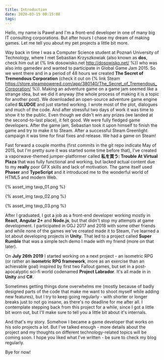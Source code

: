 ```yaml
---
title: Introduction
date: 2020-03-15 00:15:08
tags:
---
```


Hello, my name is Paweł and I'm a front-end developer in one of many big IT consulting corporations. But after hours I chase my dream of making games. Let me tell you about my pet projects a little bit more.

Way back in time I was a Computer Science student at Poznań University of Technology, where I met Sebastian Krzyszkowiak (also known as **dos**, check him out at {% link dosowisko.net http://dosowisko.net/ %}) who was also into gamedev and wanted to participate in Global Game Jam 2015. So we went there and in a period of 48 hours we created **The Secret of Tremendous Corporation** (check it out on {% link Steam https://store.steampowered.com/app/380140/The_Secret_of_Tremendous_Corporation/ %}). Making an adventure game on a game jam seemed like a strange idea, but we did it anyway (the whole process of making it is a topic for another post). We downloaded an open-source adventure game engine called **SLUDGE** and just started working. I wrote most of the plot, dialogues and much of the code. And after stressful two days of work it was time to show it to the public. Even though we didn't win any prizes (we landed at the second-to-last place), it felt good. We were fully fledged game developers. After the game jam, Sebastian took it upon himself to finish the game and try to make it to Steam. After a successful Steam Greenlight campaign it was time for final fixes and release. We had a game on Steam!

Fast forward a couple months (first commits in the git repo indicate May of 2015, but I'm pretty sure it was started some time before that), I've created a vaporwave-themed jumper-platformer called **私を買う: Trouble At Virtual Plaza** that was fully functional and working, but lacked actual content due to my **really** poor GFX skills and lack of motivation. The game itself used **Phaser** and **TypeScript** and it introduced me to the wonderful world of HTML5 and modern Web.

{% asset_img tavp_01.png %}

{% asset_img tavp_02.png %}

{% asset_img tavp_03.png %}

After I graduated, I got a job as a front-end developer working mostly in **React**, **Angular 2+** and **Node.js**, but that didn't stop my attempts at game development. I participated in GGJ 2017 and 2018 with some other friends and while none of the games we've created made it to Steam, I've learned a lot about developing projects in **Unity**. That led to a project called **Super Rumble** that was a simple tech demo I made with my friend (more on that later).

On **July 26th 2019** I started working on a next project - an isometric RPG (or rather an **isometric RPG framework**, more as an exercise than an achievable goal) inspired by first two Fallout games, but set in a post-apocalyptic sci-fi world codenamed **Project Labrador**. It's all made in in **Unity** and **C#**.

Sometimes getting things done overwhelms me (mostly because of badly designed parts of the code that make me want to shoot myself while adding new features), but I try to keep going regularly - with shorter or longer breaks just to not go insane, as there's no deadline for me after all. I contemplate stepping back from this project for a while, since I got a little bit worn out, but I'll make sure to tell you a little bit about it's internals.

And that's my story. Somehow I became a game developer that works on his solo projects a lot. But I've talked enough - more details about the project and my thoughts on different technology-related topics will be coming soon. I hope you liked what I've written - be sure to check my blog regularly.

Bye for now!
